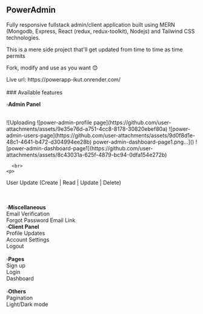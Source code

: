 ## PowerAdmin
<p>Fully responsive fullstack admin/client application built using MERN (Mongodb, Express, React (redux, redux-toolkit), Nodejs) and Tailwind CSS technologies.</p>
<p>This is a mere side project that'll get updated from time to time as time permits </p>
<p>Fork, modify and use as you want 😊 </p>
Live url: https://powerapp-ikut.onrender.com/
<br>
<br>
### Available features
<p>
  <b>▫️Admin Panel</b>
</p>
  <br>
![Uploading ![power-admin-profile page](https://github.com/user-attachments/assets/9e35e76d-a751-4cc8-8178-30820ebef80a)
![power-admin-users-page](https://github.com/user-attachments/assets/9d0f8d1e-48c1-4641-b472-d304994ee28b)
power-admin-dashboard-page1.png…]()
![power-admin-dashboard-page1](https://github.com/user-attachments/assets/8c43031a-625f-4879-bc94-0dfa154e272b)

      <br>
    <p>
User Update (Create | Read | Update | Delete)
    </p>
  <br>
  <br>
  <b>▫️Miscellaneous</b>
  <br>
Email Verification 
  <br>
  Forgot Password Email Link
  <br>
<b>▫️Client Panel</b>
  <br>
Profile Updates 
  <br>
  Account Settings
    <br>
Logout
<br><br>
  <b>▫️Pages</b>
  <br>
Sign up
  <br>
Login
  <br>
Dashboard
  <br>
  <br>
  <b>▫️Others</b>
  <br>
Pagination 
  <br>
Light/Dark mode

